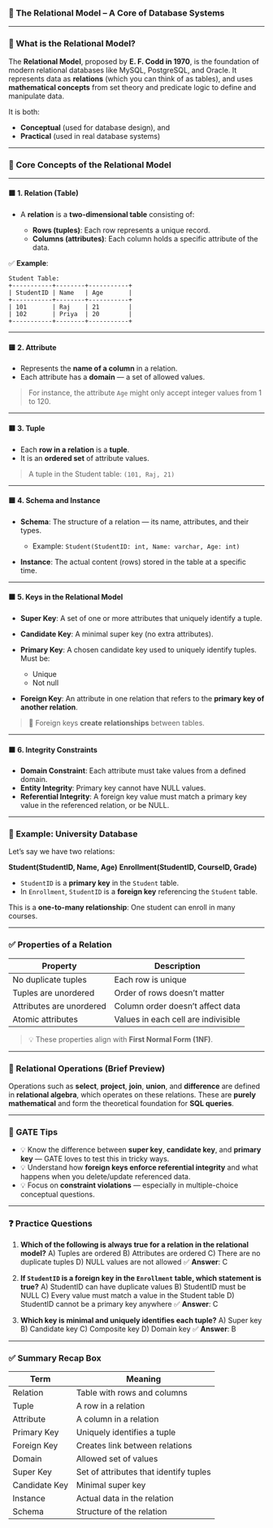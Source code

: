 

### 📘 The Relational Model – A Core of Database Systems

---

### 🔹 What is the Relational Model?

The **Relational Model**, proposed by **E. F. Codd in 1970**, is the foundation of modern relational databases like MySQL, PostgreSQL, and Oracle. It represents data as **relations** (which you can think of as tables), and uses **mathematical concepts** from set theory and predicate logic to define and manipulate data.

It is both:

* **Conceptual** (used for database design), and
* **Practical** (used in real database systems)

---

### 🔹 Core Concepts of the Relational Model

---

#### 🟩 1. **Relation (Table)**

* A **relation** is a **two-dimensional table** consisting of:

  * **Rows (tuples)**: Each row represents a unique record.
  * **Columns (attributes)**: Each column holds a specific attribute of the data.

✅ **Example**:

```plaintext
Student Table:
+-----------+--------+-----------+
| StudentID | Name   | Age       |
+-----------+--------+-----------+
| 101       | Raj    | 21        |
| 102       | Priya  | 20        |
+-----------+--------+-----------+
```

---

#### 🟨 2. **Attribute**

* Represents the **name of a column** in a relation.
* Each attribute has a **domain** — a set of allowed values.

> For instance, the attribute `Age` might only accept integer values from 1 to 120.

---

#### 🟥 3. **Tuple**

* Each **row in a relation** is a **tuple**.
* It is an **ordered set** of attribute values.

> A tuple in the Student table: `(101, Raj, 21)`

---

#### 🟦 4. **Schema and Instance**

* **Schema**: The structure of a relation — its name, attributes, and their types.

  * Example: `Student(StudentID: int, Name: varchar, Age: int)`
* **Instance**: The actual content (rows) stored in the table at a specific time.

---

#### 🟧 5. **Keys in the Relational Model**

* **Super Key**: A set of one or more attributes that uniquely identify a tuple.
* **Candidate Key**: A minimal super key (no extra attributes).
* **Primary Key**: A chosen candidate key used to uniquely identify tuples. Must be:

  * Unique
  * Not null
* **Foreign Key**: An attribute in one relation that refers to the **primary key of another relation**.

> 📌 Foreign keys **create relationships** between tables.

---

#### 🟫 6. **Integrity Constraints**

* **Domain Constraint**: Each attribute must take values from a defined domain.
* **Entity Integrity**: Primary key cannot have NULL values.
* **Referential Integrity**: A foreign key value must match a primary key value in the referenced relation, or be NULL.

---

### 🔷 Example: University Database

Let’s say we have two relations:

**Student(StudentID, Name, Age)**
**Enrollment(StudentID, CourseID, Grade)**

* `StudentID` is a **primary key** in the `Student` table.
* In `Enrollment`, `StudentID` is a **foreign key** referencing the `Student` table.

This is a **one-to-many relationship**: One student can enroll in many courses.

---

### ✅ Properties of a Relation

| Property                 | Description                         |
| ------------------------ | ----------------------------------- |
| No duplicate tuples      | Each row is unique                  |
| Tuples are unordered     | Order of rows doesn’t matter        |
| Attributes are unordered | Column order doesn’t affect data    |
| Atomic attributes        | Values in each cell are indivisible |

> 💡 These properties align with **First Normal Form (1NF)**.

---

### 🔧 Relational Operations (Brief Preview)

Operations such as **select**, **project**, **join**, **union**, and **difference** are defined in **relational algebra**, which operates on these relations. These are **purely mathematical** and form the theoretical foundation for **SQL queries**.

---

### 🧠 GATE Tips

* 💡 Know the difference between **super key**, **candidate key**, and **primary key** — GATE loves to test this in tricky ways.
* 💡 Understand how **foreign keys enforce referential integrity** and what happens when you delete/update referenced data.
* 💡 Focus on **constraint violations** — especially in multiple-choice conceptual questions.

---

### ❓ Practice Questions

1. **Which of the following is always true for a relation in the relational model?**
   A) Tuples are ordered
   B) Attributes are ordered
   C) There are no duplicate tuples
   D) NULL values are not allowed
   ✅ **Answer**: C

2. **If `StudentID` is a foreign key in the `Enrollment` table, which statement is true?**
   A) StudentID can have duplicate values
   B) StudentID must be NULL
   C) Every value must match a value in the Student table
   D) StudentID cannot be a primary key anywhere
   ✅ **Answer**: C

3. **Which key is minimal and uniquely identifies each tuple?**
   A) Super key
   B) Candidate key
   C) Composite key
   D) Domain key
   ✅ **Answer**: B

---

### ✅ Summary Recap Box

| Term          | Meaning                                |
| ------------- | -------------------------------------- |
| Relation      | Table with rows and columns            |
| Tuple         | A row in a relation                    |
| Attribute     | A column in a relation                 |
| Primary Key   | Uniquely identifies a tuple            |
| Foreign Key   | Creates link between relations         |
| Domain        | Allowed set of values                  |
| Super Key     | Set of attributes that identify tuples |
| Candidate Key | Minimal super key                      |
| Instance      | Actual data in the relation            |
| Schema        | Structure of the relation              |

